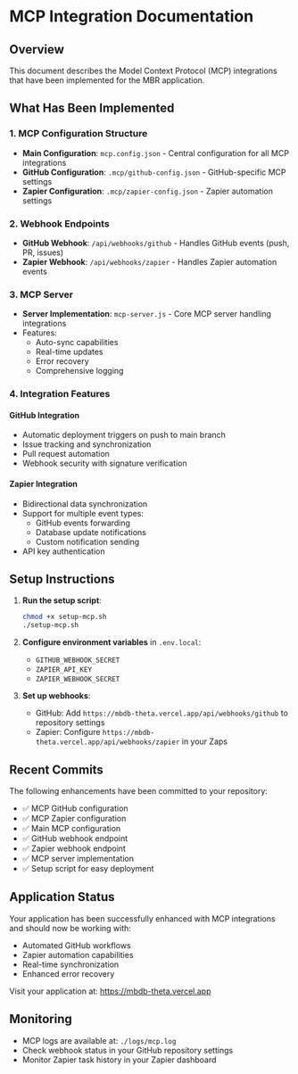 # MCP Integration Documentation

## Overview
This document describes the Model Context Protocol (MCP) integrations that have been implemented for the MBR application.

## What Has Been Implemented

### 1. **MCP Configuration Structure**
- **Main Configuration**: `mcp.config.json` - Central configuration for all MCP integrations
- **GitHub Configuration**: `.mcp/github-config.json` - GitHub-specific MCP settings
- **Zapier Configuration**: `.mcp/zapier-config.json` - Zapier automation settings

### 2. **Webhook Endpoints**
- **GitHub Webhook**: `/api/webhooks/github` - Handles GitHub events (push, PR, issues)
- **Zapier Webhook**: `/api/webhooks/zapier` - Handles Zapier automation events

### 3. **MCP Server**
- **Server Implementation**: `mcp-server.js` - Core MCP server handling integrations
- Features:
  - Auto-sync capabilities
  - Real-time updates
  - Error recovery
  - Comprehensive logging

### 4. **Integration Features**

#### GitHub Integration
- Automatic deployment triggers on push to main branch
- Issue tracking and synchronization
- Pull request automation
- Webhook security with signature verification

#### Zapier Integration
- Bidirectional data synchronization
- Support for multiple event types:
  - GitHub events forwarding
  - Database update notifications
  - Custom notification sending
- API key authentication

## Setup Instructions

1. **Run the setup script**:
   ```bash
   chmod +x setup-mcp.sh
   ./setup-mcp.sh
   ```

2. **Configure environment variables** in `.env.local`:
   - `GITHUB_WEBHOOK_SECRET`
   - `ZAPIER_API_KEY`
   - `ZAPIER_WEBHOOK_SECRET`

3. **Set up webhooks**:
   - GitHub: Add `https://mbdb-theta.vercel.app/api/webhooks/github` to repository settings
   - Zapier: Configure `https://mbdb-theta.vercel.app/api/webhooks/zapier` in your Zaps

## Recent Commits

The following enhancements have been committed to your repository:
- ✅ MCP GitHub configuration
- ✅ MCP Zapier configuration  
- ✅ Main MCP configuration
- ✅ GitHub webhook endpoint
- ✅ Zapier webhook endpoint
- ✅ MCP server implementation
- ✅ Setup script for easy deployment

## Application Status

Your application has been successfully enhanced with MCP integrations and should now be working with:
- Automated GitHub workflows
- Zapier automation capabilities
- Real-time synchronization
- Enhanced error recovery

Visit your application at: https://mbdb-theta.vercel.app

## Monitoring

- MCP logs are available at: `./logs/mcp.log`
- Check webhook status in your GitHub repository settings
- Monitor Zapier task history in your Zapier dashboard